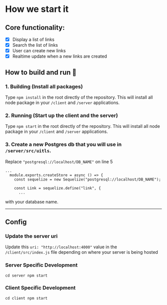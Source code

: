 # How we start it


## Core functionality:

- [x]  Display a list of links
- [x]  Search the list of links
- [x]  User can create new links
- [x]  Realtime update when a new links are created

## How to build and run 🚀

### 1. Building (Install all packages)
Type `npm install` in the root directly of the repository. This will install all node package in your `/client` and `/server` applications.

### 2. Running (Start up the client and the server)
Type `npm start` in the root directly of the repository. This will install all node package in your `/client` and `/server` applications.

### 3. Create a new Postgres db that you will use in `/server/src/uitls`. 

Replace `"postgresql://localhost/DB_NAME"` on line 5
```
...
  module.exports.createStore = async () => {
    const sequelize = new Sequelize("postgresql://localhost/DB_NAME");

    const Link = sequelize.define("link", {
      ...
```

with your database name.

-------

## Config
### Update the server uri
Update this `uri: "http://localhost:4000"` value in the `/client/src/index.js` file depending on where your server is being hosted


### Server Specific Development

`
  cd server
  npm start
` 


### Client Specific Development
`
  cd client
  npm start
` 

